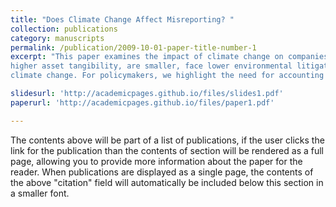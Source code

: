 ```yaml
---
title: "Does Climate Change Affect Misreporting? "
collection: publications
category: manuscripts
permalink: /publication/2009-10-01-paper-title-number-1
excerpt: "This paper examines the impact of climate change on companies' misreporting behaviour. We find that companies with higher levels of climate change exposure are more likely to misreport their financial statements. We employ the fraud triangle to explore potential mechanisms underlying this behaviour. Climate change provides opportunities for misreporting, as it can significantly reduce accounting comparability due to the need for professional judgment in accounting treatments related to climate change, especially since Generally Accepted Accounting Principles (GAAP) do not explicitly address climate-related issues. Through the pressure channel, companies facing greater climate exposure experience higher cash flow shortfalls, reduced revenue-generating capabilities, and increased insolvency risks, which might compel management to engage in misreporting to appease stakeholders, secure financing, or meet market expectations. This result is more pronounced in firms that possess 
higher asset tangibility, are smaller, face lower environmental litigation risks, issue fewer equity instruments in a given year, have high market leverage and are headquartered in regions where people have low climate change belief. Our research is the first study that shows the link between corporate misreporting behaviour and 
climate change. For policymakers, we highlight the need for accounting standard-setters to incorporate explicit guidelines on climate-related issues, underscoring a significant gap in current GAAP regulations."

slidesurl: 'http://academicpages.github.io/files/slides1.pdf'
paperurl: 'http://academicpages.github.io/files/paper1.pdf'

---
```


The contents above will be part of a list of publications, if the user clicks the link for the publication than the contents of section will be rendered as a full page, allowing you to provide more information about the paper for the reader. When publications are displayed as a single page, the contents of the above "citation" field will automatically be included below this section in a smaller font.
